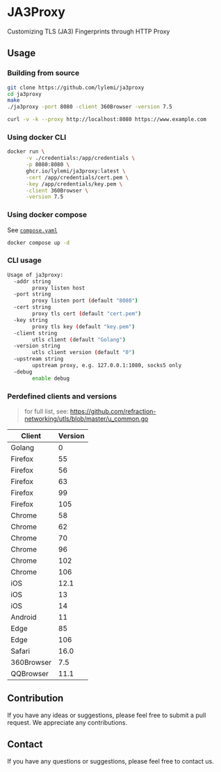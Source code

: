 # JA3Proxy

Customizing TLS (JA3) Fingerprints through HTTP Proxy

## Usage

### Building from source

```bash
git clone https://github.com/lylemi/ja3proxy
cd ja3proxy
make
./ja3proxy -port 8080 -client 360Browser -version 7.5

curl -v -k --proxy http://localhost:8080 https://www.example.com
```

### Using docker CLI

```bash
docker run \
      -v ./credentials:/app/credentials \
      -p 8080:8080 \
      ghcr.io/lylemi/ja3proxy:latest \
      -cert /app/credentials/cert.pem \
      -key /app/credentials/key.pem \
      -client 360Browser \
      -version 7.5
```

### Using docker compose

See [`compose.yaml`](https://github.com/LyleMi/ja3proxy/blob/master/compose.yaml)

```bash
docker compose up -d
```

### CLI usage

```bash
Usage of ja3proxy:
  -addr string
        proxy listen host
  -port string
        proxy listen port (default "8080")
  -cert string
        proxy tls cert (default "cert.pem")
  -key string
        proxy tls key (default "key.pem")
  -client string
        utls client (default "Golang")
  -version string
        utls client version (default "0")
  -upstream string
        upstream proxy, e.g. 127.0.0.1:1080, socks5 only
  -debug
        enable debug
```

### Perdefined clients and versions

> for full list, see: https://github.com/refraction-networking/utls/blob/master/u_common.go

| Client | Version |
| ------ | ------- |
| Golang | 0 |
| Firefox | 55 |
| Firefox | 56 |
| Firefox | 63 |
| Firefox | 99 |
| Firefox | 105 |
| Chrome | 58 |
| Chrome | 62 |
| Chrome | 70 |
| Chrome | 96 |
| Chrome | 102 |
| Chrome | 106 |
| iOS | 12.1 |
| iOS | 13 |
| iOS | 14 |
| Android | 11 |
| Edge | 85 |
| Edge | 106 |
| Safari | 16.0 |
| 360Browser | 7.5 |
| QQBrowser | 11.1 |

## Contribution

If you have any ideas or suggestions, please feel free to submit a pull request. We appreciate any contributions.

## Contact

If you have any questions or suggestions, please feel free to contact us.

